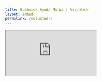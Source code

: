 ```yaml
---
title: Bushwick Ayuda Mutua | Volunteer
layout: embed
permalink: /volunteer/
---
```


<iframe src="https://app.miniextensions.com/form/0oO8aCDBmvgHkxlnfPTD" allowfullscreen></iframe>


